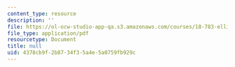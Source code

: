 ```yaml
---
content_type: resource
description: ''
file: https://ol-ocw-studio-app-qa.s3.amazonaws.com/courses/18-783-elliptic-curves-spring-2019/4378cb9f2b8734f35a4e5a0759fb929c_MIT18_783S19_lec3.pdf
file_type: application/pdf
resourcetype: Document
title: null
uid: 4378cb9f-2b87-34f3-5a4e-5a0759fb929c
---
```

